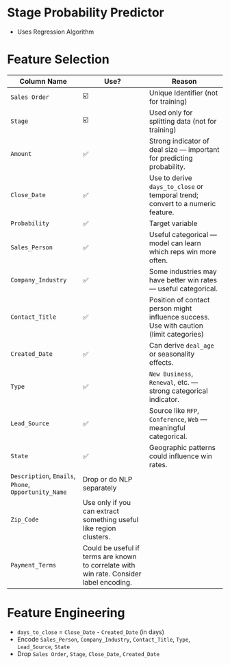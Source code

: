# Stage Probability Predictor
- Uses Regression Algorithm

# Feature Selection
| Column Name        | Use?         | Reason                                                                                   |
| ------------------ | ------------ | ---------------------------------------------------------------------------------------- |
| `Sales Order`      | ☑️            | Unique Identifier (not for training)                                                     |
| `Stage`            | ☑️            | Used only for splitting data (not for training)                                          |
| `Amount`           | ✅            | Strong indicator of deal size — important for predicting probability.                    |
| `Close_Date`       | ✅            | Use to derive `days_to_close` or temporal trend; convert to a numeric feature.           |
| `Probability`      | ✅            | Target variable                                                                          |
| `Sales_Person`     | ✅            | Useful categorical — model can learn which reps win more often.                          |
| `Company_Industry` | ✅            | Some industries may have better win rates — useful categorical.                          |
| `Contact_Title`    | ✅            | Position of contact person might influence success. Use with caution (limit categories)  |
| `Created_Date`     | ✅            | Can derive `deal_age` or seasonality effects.                                            |
| `Type`             | ✅            | `New Business`, `Renewal`, etc. — strong categorical indicator.                          |
| `Lead_Source`      | ✅            | Source like `RFP`, `Conference`, `Web` — meaningful categorical.                         |
| `State`            | ✅            | Geographic patterns could influence win rates.                                           |
| `Description`, `Emails`, `Phone`, `Opportunity_Name` | Drop or do NLP separately                                               |
| `Zip_Code`      | Use only if you can extract something useful like region clusters.
| `Payment_Terms` | Could be useful if terms are known to correlate with win rate. Consider label encoding. 

# Feature Engineering
- `days_to_close` = `Close_Date` - `Created_Date` (in days)
- Encode `Sales_Person`, `Company_Industry`, `Contact_Title`, `Type`, `Lead_Source`, `State`
- Drop `Sales Order`, `Stage`, `Close_Date`, `Created_Date`